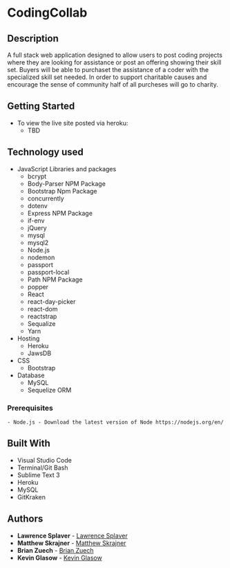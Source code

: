 # CodingCollab

## Description
A full stack web application designed to allow users to post coding projects where they are looking for assistance or post an offering showing their skill set. Buyers will be able to purchaset the assistance of a coder with the specialized skill set needed. In order to support charitable causes and encourage the sense of community half of all purcheses will go to charity. 


## Getting Started
- To view the live site posted via heroku: 
    - TBD

## Technology used
- JavaScript Libraries and packages
    - bcrypt
    - Body-Parser NPM Package  
    - Bootstrap Npm Package
    - concurrently
    - dotenv
    - Express NPM Package
    - if-env
    - jQuery
    - mysql
    - mysql2
    - Node.js
    - nodemon
    - passport
    - passport-local
    - Path NPM Package
    - popper
    - React
    - react-day-picker
    - react-dom
    - reactstrap
    - Sequalize
    - Yarn
- Hosting
    - Heroku
    - JawsDB
- CSS
    - Bootstrap
- Database
    - MySQL
    - Sequelize ORM

### Prerequisites
```
- Node.js - Download the latest version of Node https://nodejs.org/en/
```

## Built With

* Visual Studio Code
* Terminal/Git Bash
* Sublime Text 3
* Heroku
* MySQL
* GitKraken

## Authors

* **Lawrence Splaver** - [Lawrence Splaver](https://github.com/lsplaver)
* **Matthew Skrajner** - [Matthew Skrajner](https://github.com/MattSkrajner)
* **Brian Zuech** - [Brian Zuech](https://github.com/bdz101)
* **Kevin Glasow** - [Kevin Glasow](https://github.com/kevinglasow)

